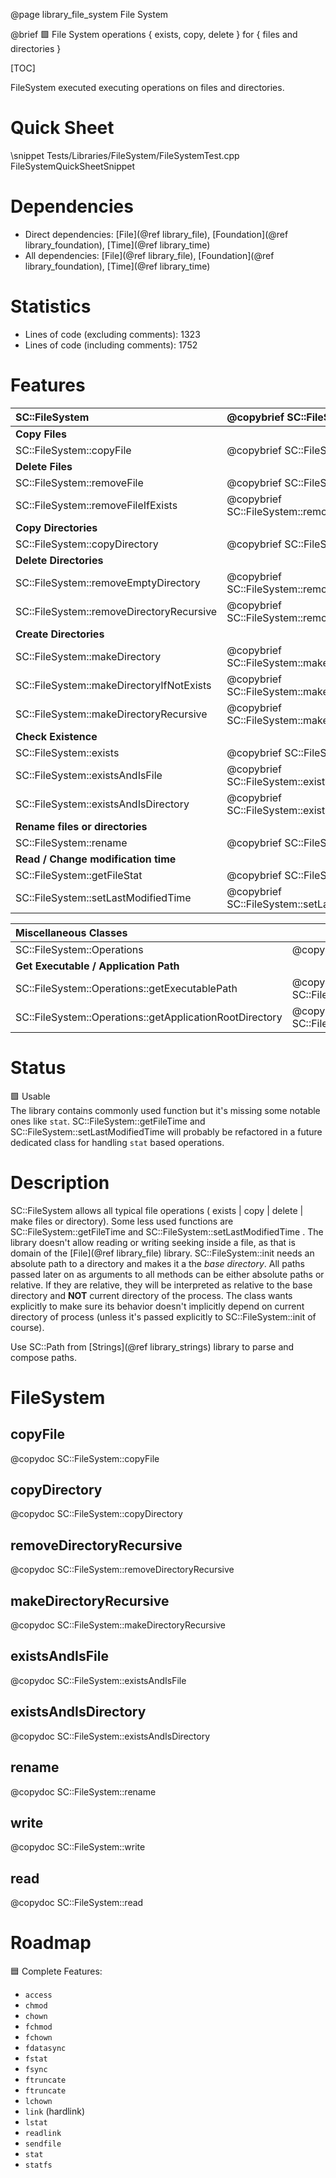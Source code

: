 @page library_file_system File System

@brief 🟩 File System operations { exists, copy, delete } for { files and directories }

[TOC]

FileSystem executed executing operations on files and directories.  

# Quick Sheet

\snippet Tests/Libraries/FileSystem/FileSystemTest.cpp FileSystemQuickSheetSnippet

# Dependencies
- Direct dependencies: [File](@ref library_file), [Foundation](@ref library_foundation), [Time](@ref library_time)
- All dependencies: [File](@ref library_file), [Foundation](@ref library_foundation), [Time](@ref library_time)

# Statistics
- Lines of code (excluding comments): 1323
- Lines of code (including comments): 1752

# Features

| SC::FileSystem                                | @copybrief SC::FileSystem                                 |
|:----------------------------------------------|:----------------------------------------------------------|
| **Copy Files**                                |                                                           |
| SC::FileSystem::copyFile                      | @copybrief SC::FileSystem::copyFile                       |
| **Delete Files**                              |                                                           |
| SC::FileSystem::removeFile                    | @copybrief SC::FileSystem::removeFile                     |
| SC::FileSystem::removeFileIfExists            | @copybrief SC::FileSystem::removeFileIfExists             |
| **Copy Directories**                          |                                                           |
| SC::FileSystem::copyDirectory                 | @copybrief SC::FileSystem::copyDirectory                  |
| **Delete Directories**                        |                                                           |
| SC::FileSystem::removeEmptyDirectory          | @copybrief SC::FileSystem::removeEmptyDirectory           |
| SC::FileSystem::removeDirectoryRecursive      | @copybrief SC::FileSystem::removeDirectoryRecursive       |
| **Create Directories**                        |                                                           |
| SC::FileSystem::makeDirectory                 | @copybrief SC::FileSystem::makeDirectory                  |
| SC::FileSystem::makeDirectoryIfNotExists      | @copybrief SC::FileSystem::makeDirectoryIfNotExists       |
| SC::FileSystem::makeDirectoryRecursive        | @copybrief SC::FileSystem::makeDirectoryRecursive         |
| **Check Existence**                           |                                                           |
| SC::FileSystem::exists                        | @copybrief SC::FileSystem::exists                         |
| SC::FileSystem::existsAndIsFile               | @copybrief SC::FileSystem::existsAndIsFile                |
| SC::FileSystem::existsAndIsDirectory          | @copybrief SC::FileSystem::existsAndIsDirectory           |
| **Rename files or directories**               |                                                           |
| SC::FileSystem::rename                        | @copybrief SC::FileSystem::rename                         |
| **Read / Change modification time**           |                                                           |
| SC::FileSystem::getFileStat                   | @copybrief SC::FileSystem::getFileStat                    |
| SC::FileSystem::setLastModifiedTime           | @copybrief SC::FileSystem::setLastModifiedTime            |

| Miscellaneous Classes                                     |                                                                       |
|:----------------------------------------------------------|:----------------------------------------------------------------------|
| SC::FileSystem::Operations                                | @copybrief SC::FileSystem::Operations                                 |
| **Get Executable / Application Path**                     |                                                                       |
| SC::FileSystem::Operations::getExecutablePath             | @copybrief SC::FileSystem::Operations::getExecutablePath              |
| SC::FileSystem::Operations::getApplicationRootDirectory   | @copybrief SC::FileSystem::Operations::getApplicationRootDirectory    |

# Status
🟩 Usable  
The library contains commonly used function but it's missing some notable ones like `stat`.
SC::FileSystem::getFileTime and SC::FileSystem::setLastModifiedTime will probably be refactored in a future dedicated class for handling `stat` based operations.

# Description 

SC::FileSystem allows all typical file operations ( exists | copy | delete | make files or directory).
Some less used functions are  SC::FileSystem::getFileTime and SC::FileSystem::setLastModifiedTime .
The library doesn't allow reading or writing seeking inside a file, as that is domain of the [File](@ref library_file) library.
SC::FileSystem::init needs an absolute path to a directory and makes it a the *base directory*.
All paths passed later on as arguments to all methods can be either absolute paths or relative.
If they are relative, they will be interpreted as relative to the base directory and **NOT** current directory of the process.
The class wants explicitly to make sure its behavior doesn't implicitly depend on current directory of process 
(unless it's passed explicitly to SC::FileSystem::init of course).

Use SC::Path from [Strings](@ref library_strings) library to parse and compose paths.

# FileSystem
## copyFile
@copydoc SC::FileSystem::copyFile

## copyDirectory
@copydoc SC::FileSystem::copyDirectory

## removeDirectoryRecursive
@copydoc SC::FileSystem::removeDirectoryRecursive

## makeDirectoryRecursive
@copydoc SC::FileSystem::makeDirectoryRecursive

## existsAndIsFile
@copydoc SC::FileSystem::existsAndIsFile

## existsAndIsDirectory
@copydoc SC::FileSystem::existsAndIsDirectory

## rename
@copydoc SC::FileSystem::rename

## write
@copydoc SC::FileSystem::write

## read
@copydoc SC::FileSystem::read

# Roadmap

🟦 Complete Features:
- `access`
- `chmod`
- `chown`
- `fchmod`
- `fchown`
- `fdatasync`
- `fstat`
- `fsync`
- `ftruncate`
- `ftruncate`
- `lchown`
- `link` (hardlink)
- `lstat`
- `readlink`
- `sendfile`
- `stat`
- `statfs`
